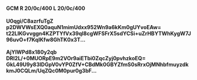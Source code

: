 #### GCM R 20/0c/400 L 20/0c/400
**U0qgi/C8azrfuTgZ**<br/>**p2DWVWsEXQ0aquN1mimUdxx952Wn9a6kKm0gUYvoEAw=**<br/>**t22LIKGvvggn4KZPTYfVx39ql8cgWFSFrX5sdYCSi+uZrHBYTWhKygW7J96uvO+f7KqlKfw8GhTK0x3T...**<br/><br/>
**AjYlWPd8x180y2qb**<br/>**DRl2L/+0MUORpE9m2VOr9aiETbi0ZqcZyj0pvhzkoEQ=**<br/>**GkL49U9y83lDGpV0vYP0ZfV+CBdMk0GBYZfmS0sRrxOjMNhbfmuyzdkkmJ0CQLm/UqZQc0M0pur0g3bF...**